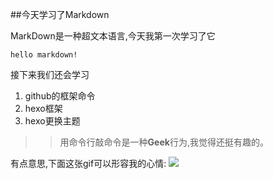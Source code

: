 ##今天学习了Markdown

MarkDown是一种超文本语言,今天我第一次学习了它

`hello markdown!`

接下来我们还会学习

1. github的框架命令
1. hexo框架
1. hexo更换主题

>>用命令行敲命令是一种**Geek**行为,我觉得还挺有趣的。

有点意思,下面这张gif可以形容我的心情:
![](https://qgt-style.oss-cn-hangzhou.aliyuncs.com/newcoursep4/g1/g1-2-2/tenor.gif)
